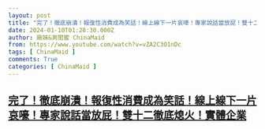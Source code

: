 ```yaml
---
layout: post
title: "完了！徹底崩潰！報復性消費成為笑話！線上線下一片哀嚎！專家說話當放屁！雙十二徹底熄火！實體企業"
date: 2024-01-10T01:28:30.000Z
author: 廠妹&男閨蜜 ChinaMaid
from: https://www.youtube.com/watch?v=vZA2C3O1nDc
tags: [ ChinaMaid ]
comments: True
categories: [ ChinaMaid ]
---
```

<!--1704850110000-->
[完了！徹底崩潰！報復性消費成為笑話！線上線下一片哀嚎！專家說話當放屁！雙十二徹底熄火！實體企業](https://www.youtube.com/watch?v=vZA2C3O1nDc)
------

<div>

</div>
